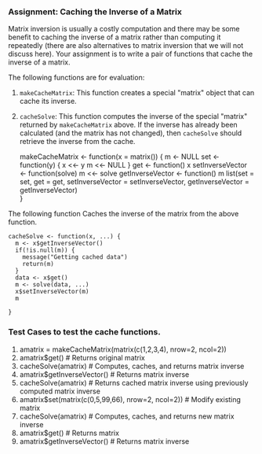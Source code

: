 ### Assignment: Caching the Inverse of a Matrix

Matrix inversion is usually a costly computation and there may be some
benefit to caching the inverse of a matrix rather than computing it
repeatedly (there are also alternatives to matrix inversion that we will
not discuss here). Your assignment is to write a pair of functions that
cache the inverse of a matrix.

The following functions are for evaluation:

1.  `makeCacheMatrix`: This function creates a special "matrix" object
    that can cache its inverse.
2.  `cacheSolve`: This function computes the inverse of the special
    "matrix" returned by `makeCacheMatrix` above. If the inverse has
    already been calculated (and the matrix has not changed), then
    `cacheSolve` should retrieve the inverse from the cache.



    makeCacheMatrix <- function(x = matrix()) {
      m <- NULL
      set <- function(y) {
        x <<- y
        m <<- NULL
      }
      get <- function() x
      setInverseVector <- function(solve) m <<- solve
      getInverseVector <- function() m
      list(set = set, get = get,
           setInverseVector = setInverseVector,
           getInverseVector = getInverseVector)   
    }



The following function Caches the inverse of the matrix from the above function. 

    cacheSolve <- function(x, ...) {
      m <- x$getInverseVector()
      if(!is.null(m)) {
        message("Getting cached data")
        return(m)
      }
      data <- x$get()
      m <- solve(data, ...)
      x$setInverseVector(m)
      m
      
    }

### Test Cases to test the cache functions.

1. amatrix = makeCacheMatrix(matrix(c(1,2,3,4), nrow=2, ncol=2))
2. amatrix$get()         # Returns original matrix
3. cacheSolve(amatrix)   # Computes, caches, and returns    matrix inverse
4. amatrix$getInverseVector()  # Returns matrix inverse
5. cacheSolve(amatrix)   # Returns cached matrix inverse using previously computed matrix inverse
6. amatrix$set(matrix(c(0,5,99,66), nrow=2, ncol=2)) # Modify existing matrix
7. cacheSolve(amatrix)   # Computes, caches, and returns new matrix inverse
8. amatrix$get()         # Returns matrix
9. amatrix$getInverseVector()  # Returns matrix inverse


